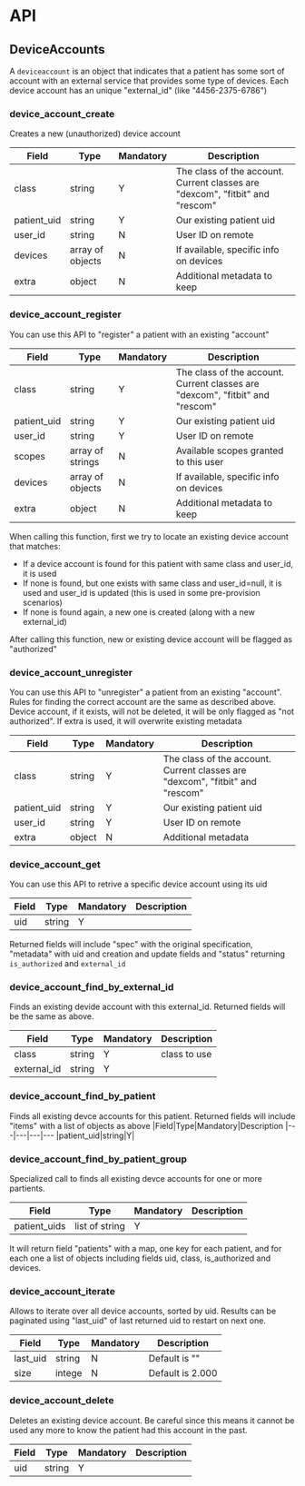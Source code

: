 
# API

## DeviceAccounts

A `deviceaccount` is an object that indicates that a patient has some sort of account with an external service that provides some type of devices.
Each device account has an unique "external_id" (like "4456-2375-6786")



### device_account_create

Creates a new (unauthorized) device account

|Field|Type|Mandatory|Description
|---|---|---|---
|class|string|Y|The class of the account. Current classes are "dexcom", "fitbit" and "rescom"
|patient_uid|string|Y|Our existing patient uid
|user_id|string|N|User ID on remote
|devices|array of objects|N|If available, specific info on devices
|extra|object|N|Additional metadata to keep


### device_account_register

You can use this API to "register" a patient with an existing "account"

|Field|Type|Mandatory|Description
|---|---|---|---
|class|string|Y|The class of the account. Current classes are "dexcom", "fitbit" and "rescom"
|patient_uid|string|Y|Our existing patient uid
|user_id|string|Y|User ID on remote
|scopes|array of strings|N|Available scopes granted to this user
|devices|array of objects|N|If available, specific info on devices
|extra|object|N|Additional metadata to keep

When calling this function, first we try to locate an existing device account that matches:
* If a device account is found for this patient with same class and user_id, it is used
* If none is found, but one exists with same class and user_id=null, it is used and user_id is updated (this is used in some pre-provision scenarios)
* If none is found again, a new one is created (along with a new external_id)

After calling this function, new or existing device account will be flagged as "authorized"


### device_account_unregister

You can use this API to "unregister" a patient from an existing "account".
Rules for finding the correct account are the same as described above. Device account, if it exists, will not be deleted, it will be only flagged as "not authorized".
If extra is used, it will overwrite existing metadata


|Field|Type|Mandatory|Description
|---|---|---|---
|class|string|Y|The class of the account. Current classes are "dexcom", "fitbit" and "rescom"
|patient_uid|string|Y|Our existing patient uid
|user_id|string|Y|User ID on remote
|extra|object|N|Additional metadata


### device_account_get

You can use this API to retrive a specific device account using its uid

|Field|Type|Mandatory|Description
|---|---|---|---
|uid|string|Y|

Returned fields will include "spec" with the original specification, "metadata" with uid and creation and update fields and "status" returning `is_authorized` and `external_id`


### device_account_find_by_external_id

Finds an existing devide account with this external_id. Returned fields will be the same as above.

|Field|Type|Mandatory|Description
|---|---|---|---
|class|string|Y|class to use
|external_id|string|Y|

### device_account_find_by_patient

Finds all existing devce accounts for this patient. Returned fields will include "items" with a list of objects as above
|Field|Type|Mandatory|Description
|---|---|---|---
|patient_uid|string|Y|


### device_account_find_by_patient_group

Specialized call to finds all existing devce accounts for one or more partients. 

|Field|Type|Mandatory|Description
|---|---|---|---
|patient_uids|list of string|Y|

It will return field "patients" with a map, one key for each patient, and for each one a list of objects including fields uid, class, is_authorized and devices.


### device_account_iterate

Allows to iterate over all device accounts, sorted by uid.
Results can be paginated using "last_uid" of last returned uid to restart on next one.

|Field|Type|Mandatory|Description
|---|---|---|---
|last_uid|string|N|Default is ""
|size|intege|N|Default is 2.000

### device_account_delete

Deletes an existing device account.
Be careful since this means it cannot be used any more to know the patient had this account in the past.

|Field|Type|Mandatory|Description
|---|---|---|---
|uid|string|Y|




